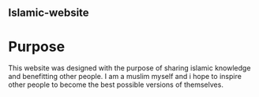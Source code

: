 ## Islamic-website

# Purpose
This website was designed with the purpose of sharing islamic knowledge and benefitting other people. I am a muslim myself and i hope to inspire other people to become the best possible versions of themselves.
